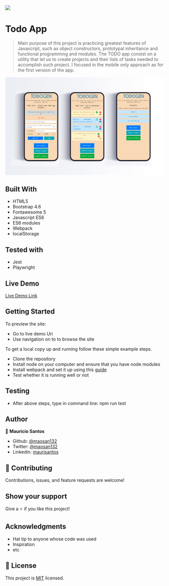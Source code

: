 ![](https://img.shields.io/badge/Microverse-blueviolet)

# Todo App

> Main purpose of this project is practicing greatest features of Javascript, such as object constructors, prototypal inheritance and functional programming and modules. The TODO app consist on a utility that let us to create projects and their lists of tasks needed to accomplish such project. I focused in the mobile only approach as for the first version of the app.

![screenshot](./todo_screenshot.png)

## Built With

- HTML5
- Bootstrap 4.6
- Fontawesome 5
- Javascript ES6
- ES6 modules
- Webpack
- localStorage

## Tested with

- Jest
- Playwright

## Live Demo

[Live Demo Link](http://mauriciosantos.paternit.com/io/todo-app/)


## Getting Started

To preview the site:

- Go to live demo Uri
- Use navigation on to to browse the site

To get a local copy up and running follow these simple example steps.

- Clone the repository
- Install node on your computer and ensure that you have node modules
- Install webpack and set it up using this [guide](https://webpack.js.org/guides/asset-management/#setup)
- Test whether it is running well or not

## Testing

- After above steps, type in command line: npm run test

## Author

👤 **Mauricio Santos**

- Github: [@maosan132](https://github.com/maosan132)
- Twitter: [@maosan132](https://twitter.com/maosan132)
- Linkedin: [maurisantos](https://www.linkedin.com/in/mauricsantos)


## 🤝 Contributing

Contributions, issues, and feature requests are welcome!

## Show your support

Give a ⭐️ if you like this project!

## Acknowledgments

- Hat tip to anyone whose code was used
- Inspiration
- etc

## 📝 License

This project is [MIT](lic.url) licensed.

